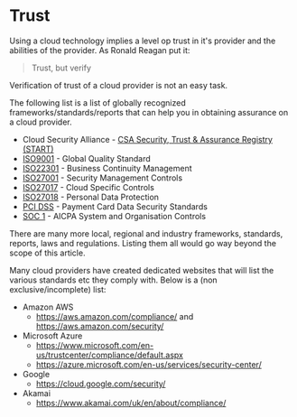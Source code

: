 Trust
=====

Using a cloud technology implies a level op trust in it's provider and the abilities of the provider. As Ronald Reagan put it:

> Trust, but verify

Verification of trust of a cloud provider is not an easy task. 

The following list is a list of globally recognized frameworks/standards/reports that can help you in obtaining assurance on a cloud provider.

* Cloud Security Alliance - [CSA Security, Trust & Assurance Registry (START)](https://cloudsecurityalliance.org/star/)
* [ISO9001](https://en.wikipedia.org/wiki/ISO_9000#ISO_9000_series_Quality_Management_Principles) - Global Quality Standard
* [ISO22301]() - Business Continuity Management
* [ISO27001]() - Security Management Controls
* [ISO27017]() - Cloud Specific Controls
* [ISO27018]() - Personal Data Protection
* [PCI DSS]() - Payment Card Data Security Standards
* [SOC 1]() - AICPA System and Organisation Controls

There are many more local, regional and industry frameworks, standards, reports, laws and regulations. Listing them all would go way beyond the scope of this article. 

Many cloud providers have created dedicated websites that will list the various standards etc they comply with. Below is a (non exclusive/incomplete) list:

* Amazon AWS
  - https://aws.amazon.com/compliance/ and https://aws.amazon.com/security/
* Microsoft Azure
  - https://www.microsoft.com/en-us/trustcenter/compliance/default.aspx
  - https://azure.microsoft.com/en-us/services/security-center/
* Google
  - https://cloud.google.com/security/
* Akamai
  - https://www.akamai.com/uk/en/about/compliance/